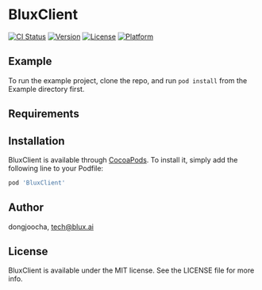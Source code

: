 # BluxClient

[![CI Status](https://img.shields.io/travis/dongjoocha/BluxClient.svg?style=flat)](https://travis-ci.org/dongjoocha/BluxClient)
[![Version](https://img.shields.io/cocoapods/v/BluxClient.svg?style=flat)](https://cocoapods.org/pods/BluxClient)
[![License](https://img.shields.io/cocoapods/l/BluxClient.svg?style=flat)](https://cocoapods.org/pods/BluxClient)
[![Platform](https://img.shields.io/cocoapods/p/BluxClient.svg?style=flat)](https://cocoapods.org/pods/BluxClient)

## Example

To run the example project, clone the repo, and run `pod install` from the Example directory first.

## Requirements

## Installation

BluxClient is available through [CocoaPods](https://cocoapods.org). To install
it, simply add the following line to your Podfile:

```ruby
pod 'BluxClient'
```

## Author

dongjoocha, tech@blux.ai

## License

BluxClient is available under the MIT license. See the LICENSE file for more info.
